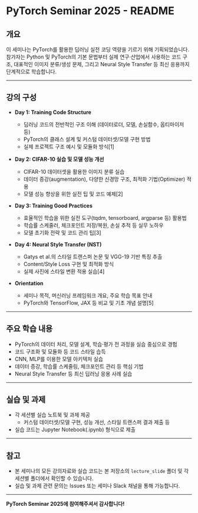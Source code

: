 # PyTorch Seminar 2025 - README

## 개요
이 세미나는 PyTorch를 활용한 딥러닝 실전 코딩 역량을 기르기 위해 기획되었습니다. 참가자는 Python 및 PyTorch의 기본 문법부터 실제 연구·산업에서 사용하는 코드 구조, 대표적인 이미지 분류/생성 문제, 그리고 Neural Style Transfer 등 최신 응용까지 단계적으로 학습합니다.

---

## 강의 구성

- **Day 1: Training Code Structure**
  - 딥러닝 코드의 전반적인 구조 이해 (데이터로더, 모델, 손실함수, 옵티마이저 등)
  - PyTorch의 클래스 설계 및 커스텀 데이터셋/모델 구현 방법
  - 실제 프로젝트 구조 예시 및 모듈화 방식[1]

- **Day 2: CIFAR-10 실습 및 모델 성능 개선**
  - CIFAR-10 데이터셋을 활용한 이미지 분류 실습
  - 데이터 증강(augmentation), 다양한 신경망 구조, 최적화 기법(Optimizer) 적용
  - 모델 성능 향상을 위한 실전 팁 및 코드 예제[2]

- **Day 3: Training Good Practices**
  - 효율적인 학습을 위한 실전 도구(tqdm, tensorboard, argparse 등) 활용법
  - 학습률 스케줄러, 체크포인트 저장/복원, 손실 추적 등 실무 노하우
  - 모델 초기화 전략 및 코드 관리 팁[3]

- **Day 4: Neural Style Transfer (NST)**
  - Gatys et al.의 스타일 트랜스퍼 논문 및 VGG-19 기반 특징 추출
  - Content/Style Loss 구현 및 최적화 방식
  - 실제 사진에 스타일 변환 적용 실습[4]

- **Orientation**
  - 세미나 목적, 머신러닝 프레임워크 개요, 주요 학습 목표 안내
  - PyTorch와 TensorFlow, JAX 등 비교 및 기초 개념 설명[5]

---

## 주요 학습 내용

- PyTorch의 데이터 처리, 모델 설계, 학습·평가 전 과정을 실습 중심으로 경험
- 코드 구조화 및 모듈화 등 코드 스타일 습득
- CNN, MLP를 이용한 모델 아키텍처 실습
- 데이터 증강, 학습률 스케줄링, 체크포인트 관리 등 핵심 기법
- Neural Style Transfer 등 최신 딥러닝 응용 사례 실습

---

## 실습 및 과제

- 각 세션별 실습 노트북 및 과제 제공
  - 커스텀 데이터셋/모델 구현, 성능 개선, 스타일 트랜스퍼 결과 제출 등
- 실습 코드는 Jupyter Notebook(.ipynb) 형식으로 제출

---

## 참고
- 본 세미나의 모든 강의자료와 실습 코드는 본 저장소의 `lecture_slide` 폴더 및 각 세션별 폴더에서 확인할 수 있습니다.
- 실습 및 과제 관련 문의는 Issues 또는 세미나 Slack 채널을 통해 가능합니다.

---

**PyTorch Seminar 2025에 참여해주셔서 감사합니다!**
